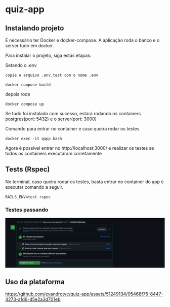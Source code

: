 # quiz-app


## Instalando projeto

É necessário ter Docker e docker-compose. A aplicação roda o banco e o server tudo em docker.

Para instalar o projeto, siga estas etapas:

Setando o .env
```
copie o arquivo .env.test com o nome .env
```

```
docker compose build
```

depois rode
```
docker compose up
```

Se tudo foi instalado com sucesso, estará rodando os containers postgres(port: 5432) e o server(port: 3000)

Comando para entrar no container e caso queira rodar os testes
```
docker exec -it qapp bash
```

Agora é possível entrar no http://localhost:3000/ e realizar os testes se todos os containers executaram corretamente


## Tests (Rspec)

No terminal, caso queira rodar os testes, basta entrar no container do app e executar comando a seguir.
```
RAILS_ENV=test rspec
```

### Testes passando
![alt text](image.png)


## Uso da plataforma
https://github.com/evandrotvc/quiz-app/assets/51249134/05468f75-8447-4273-afd6-d5e2a3d701eb


